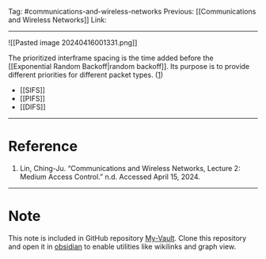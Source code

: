 Tag: #communications-and-wireless-networks 
Previous: [[Communications and Wireless Networks]]
Link: 

---

![[Pasted image 20240416001331.png]]

The prioritized interframe spacing is the time added before the [[Exponential Random Backoff|random backoff]]. Its purpose is to provide different priorities for different packet types. (<u>1</u>)

- [[SIFS]]
- [[PIFS]]
- [[DIFS]]

---

# Reference

1. Lin, Ching-Ju. “Communications and Wireless Networks, Lecture 2: Medium Access Control.” n.d. Accessed April 15, 2024.

---

# Note

This note is included in GitHub repository [My-Vault](https://github.com/LittleD3092/My-Vault.git). Clone this repository and open it in [obsidian](https://obsidian.md/) to enable utilities like wikilinks and graph view.